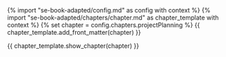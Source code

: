 <frontmatter>
{% import "se-book-adapted/config.md" as config with context %}
{% import "se-book-adapted/chapters/chapter.md" as chapter_template with context %}
{% set chapter = config.chapters.projectPlanning %}
{{ chapter_template.add_front_matter(chapter) }}
</frontmatter>

{{ chapter_template.show_chapter(chapter) }}